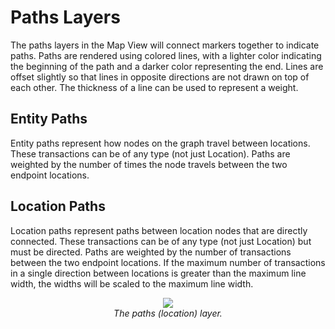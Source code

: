# Paths Layers

The paths layers in the Map View will connect markers together to
indicate paths. Paths are rendered using colored lines, with a lighter
color indicating the beginning of the path and a darker color
representing the end. Lines are offset slightly so that lines in
opposite directions are not drawn on top of each other. The thickness of
a line can be used to represent a weight.

## Entity Paths

Entity paths represent how nodes on the graph travel between locations.
These transactions can be of any type (not just Location). Paths are
weighted by the number of times the node travels between the two
endpoint locations.

## Location Paths

Location paths represent paths between location nodes that are directly
connected. These transactions can be of any type (not just Location) but
must be directed. Paths are weighted by the number of transactions
between the two endpoint locations. If the maximum number of
transactions in a single direction between locations is greater than the
maximum line width, the widths will be scaled to the maximum line width.

<div style="text-align: center">

![](resources/mapview-layers-paths.png)  
*The paths (location) layer.*

</div>
